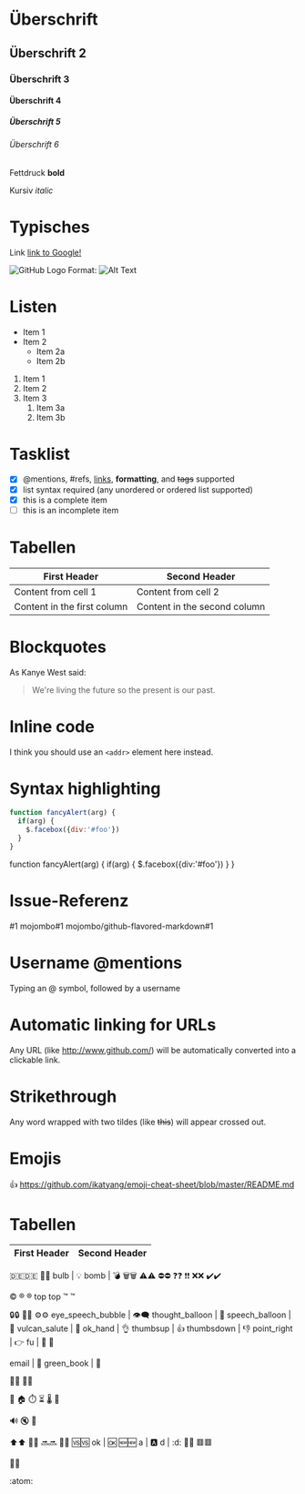  
# Überschrift
## Überschrift 2
### Überschrift 3
#### Überschrift 4
##### Überschrift 5
###### Überschrift 6

Fettdruck **bold** 

Kursiv *italic* 


# Typisches
Link [link to Google!](http://google.com)

![GitHub Logo](/images/logo.png)
Format: ![Alt Text](url)

# Listen
* Item 1
* Item 2
  * Item 2a
  * Item 2b

1. Item 1
1. Item 2
1. Item 3
   1. Item 3a
   1. Item 3b
   
# Tasklist
- [x] @mentions, #refs, [links](), **formatting**, and <del>tags</del> supported
- [x] list syntax required (any unordered or ordered list supported)
- [x] this is a complete item
- [ ] this is an incomplete item

# Tabellen
First Header | Second Header
------------ | -------------
Content from cell 1 | Content from cell 2
Content in the first column | Content in the second column

   
# Blockquotes
As Kanye West said:

> We're living the future so
> the present is our past.

# Inline code
I think you should use an
`<addr>` element here instead.

# Syntax highlighting
```javascript
function fancyAlert(arg) {
  if(arg) {
    $.facebox({div:'#foo'})
  }
}
```

function fancyAlert(arg) {
      if(arg) {
        $.facebox({div:'#foo'})
      }
    }
    
# Issue-Referenz
#1
mojombo#1
mojombo/github-flavored-markdown#1

# Username @mentions
Typing an @ symbol, followed by a username

# Automatic linking for URLs
Any URL (like http://www.github.com/) will be automatically converted into a clickable link.

# Strikethrough
Any word wrapped with two tildes (like ~~this~~) will appear crossed out.

# Emojis
:+1:
https://github.com/ikatyang/emoji-cheat-sheet/blob/master/README.md

# Tabellen
First Header | Second Header
------------ | -------------
:de::de:
:pushpin::pushpin:
bulb | :bulb:
bomb | :bomb:
:wastebasket::wastebasket:
:warning::warning:
:no_entry::no_entry:
:question::question:
:exclamation::exclamation:
:x::x:
:heavy_check_mark::heavy_check_mark:

:copyright:	®️	:registered:	top
top	™️	:tm:

:lock::lock:
:key::key:
:gear::gear:
eye_speech_bubble | :eye_speech_bubble:
thought_balloon | :thought_balloon:
speech_balloon | :speech_balloon:
vulcan_salute | :vulcan_salute:
ok_hand | :ok_hand:
thumbsup | :thumbsup:
thumbsdown | :thumbsdown:
point_right	| :point_right:	
fu | :fu:
:eyes:

email | :email:
green_book | :green_book:

:open_file_folder::open_file_folder:
:calendar::calendar:

:beer:
:house:
:stopwatch:
:hourglass_flowing_sand:
:thermometer:
:art:

:loud_sound:
:mute:
:battery:

:arrow_up::arrow_up:
:arrows_counterclockwise::arrows_counterclockwise:
:soon::soon:
:twisted_rightwards_arrows::twisted_rightwards_arrows:
:vs::vs:
ok | :ok:
:new::new:
a | :a:
d | :d:
:red_circle::red_circle:
:red_square::red_square:

:triangular_flag_on_post::triangular_flag_on_post:

:atom:


